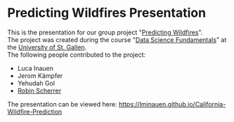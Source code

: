 # Predicting Wildfires Presentation

This is the presentation for our group project "[Predicting Wildfires](https://github.com/rjscherrer/predicting-wildfires)".<br/>
The project was created during the course "[Data Science Fundamentals](https://www.unisg.ch/en/studium/zulassungundanmeldung/zulzusatzausbildungen/dsf)" at the [University of St. Gallen](https://www.unisg.ch/en).<br/>
The following people contributed to the project:
- Luca Inauen
- Jerom Kämpfer
- Yehudah Gol
- [Robin Scherrer](https://www.linkedin.com/in/robin-scherrer)

The presentation can be viewed here: https://lminauen.github.io/California-Wildfire-Prediction
